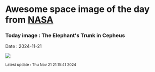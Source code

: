 
# Awesome space image of the day from [NASA](https://api.nasa.gov/)

### Today image : The Elephant's Trunk in Cepheus
Date : 2024-11-21

![](https://apod.nasa.gov/apod/image/2411/LDN1105ElephantTrunk1024.jpg)

<small>Latest update : Thu Nov 21 21:15:41 2024</small>
        
